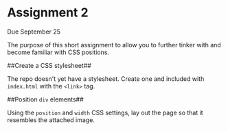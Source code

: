 # Assignment 2

Due September 25

The purpose of this short assignment to allow you to further tinker with and become familiar with CSS positions.

##Create a CSS stylesheet##

The repo doesn't yet have a stylesheet. Create one and included with `index.html` with the `<link>` tag.

##Position `div` elements##

Using the `position` and `width` CSS settings, lay out the page so that it resembles the attached image.

